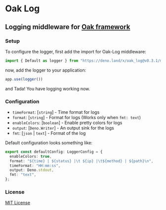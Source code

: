 # Oak Log

## Logging middleware for [Oak framework](https://deno.land/x/oak)

### Setup

To configure the logger, first add the import for Oak-Log middleware:

```typescript
import { Default as logger } from "https://deno.land/x/oak_log@v0.3.1/mod.ts";
```

now, add the logger to your application:

```typescript
app.use(logger())
```

and Tada! You have logging working now.

### Configuration

- `timeFormat`: [`string`] - Time format for logs
- `format`: [`string`] - Format for logs (Works only when `fmt: text`)
- `enableColors`: [`boolean`] - Enable pretty colors for logs
- `output`: [`Deno.Writer`] - An output sink for the logs
- `fmt`: [`json` | `text`] - Format of the log

Default configuration looks something like:

```typescript
export const defaultConfig: LoggerConfig = {
  enableColors: true,
  format: "${time} | ${status} |\t ${ip} |\t${method} | ${path}\n",
  timeFormat: "HH:mm:ss",
  output: Deno.stdout,
  fmt: "text",
};
```

### License

[MIT License](LICENSE)
